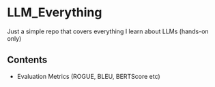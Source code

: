 # LLM_Everything
Just a simple repo that covers everything I learn about LLMs (hands-on only)

## Contents
* Evaluation Metrics (ROGUE, BLEU, BERTScore etc) 

